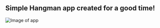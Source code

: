 ## Simple Hangman app created for a good time!

![Image of app](https://www.photobox.co.uk/my/photo/full?photo_id=502817433054)
